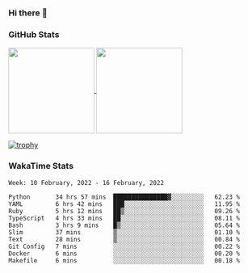 ### Hi there 👋

### GitHub Stats

<a href="https://github.com/anuraghazra/github-readme-stats">
  <img align="center" height="170px" src="https://github-readme-stats.vercel.app/api/top-langs/?username=tksfjt1024&layout=compact&count_private=true&show_icons=true&show_icons=true&theme=graywhite" />
</a>
<a href="https://github.com/anuraghazra/github-readme-stats">
  <img align="center" height="170px" src="https://github-readme-stats.vercel.app/api?username=tksfjt1024&count_private=true&show_icons=true&show_icons=true&theme=graywhite" />
</a>

[![trophy](https://github-profile-trophy.vercel.app/?username=tksfjt1024)](https://github.com/ryo-ma/github-profile-trophy)

### WakaTime Stats

<!--START_SECTION:waka-->
```text
Week: 10 February, 2022 - 16 February, 2022

Python       34 hrs 57 mins  ███████████████▓░░░░░░░░░   62.23 % 
YAML         6 hrs 42 mins   ███░░░░░░░░░░░░░░░░░░░░░░   11.95 % 
Ruby         5 hrs 12 mins   ██▒░░░░░░░░░░░░░░░░░░░░░░   09.26 % 
TypeScript   4 hrs 33 mins   ██░░░░░░░░░░░░░░░░░░░░░░░   08.11 % 
Bash         3 hrs 9 mins    █▒░░░░░░░░░░░░░░░░░░░░░░░   05.64 % 
Slim         37 mins         ▒░░░░░░░░░░░░░░░░░░░░░░░░   01.10 % 
Text         28 mins         ▒░░░░░░░░░░░░░░░░░░░░░░░░   00.84 % 
Git Config   7 mins          ░░░░░░░░░░░░░░░░░░░░░░░░░   00.22 % 
Docker       6 mins          ░░░░░░░░░░░░░░░░░░░░░░░░░   00.20 % 
Makefile     6 mins          ░░░░░░░░░░░░░░░░░░░░░░░░░   00.18 % 
```
<!--END_SECTION:waka-->
